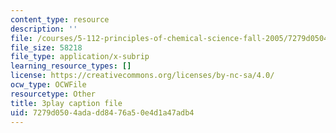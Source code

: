 ```yaml
---
content_type: resource
description: ''
file: /courses/5-112-principles-of-chemical-science-fall-2005/7279d0504adadd8476a50e4d1a47adb4_u95Cxl2IeNc.srt
file_size: 58218
file_type: application/x-subrip
learning_resource_types: []
license: https://creativecommons.org/licenses/by-nc-sa/4.0/
ocw_type: OCWFile
resourcetype: Other
title: 3play caption file
uid: 7279d050-4ada-dd84-76a5-0e4d1a47adb4
---
```

